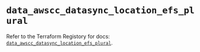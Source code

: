 # `data_awscc_datasync_location_efs_plural`

Refer to the Terraform Registory for docs: [`data_awscc_datasync_location_efs_plural`](https://registry.terraform.io/providers/hashicorp/awscc/0.70.0/docs/data-sources/datasync_location_efs_plural).
